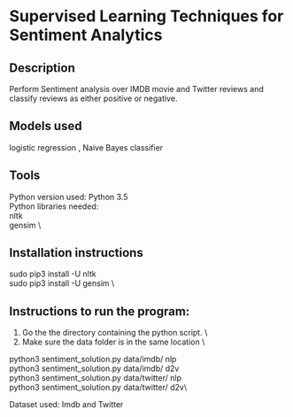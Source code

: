 # Supervised Learning Techniques for Sentiment Analytics

## Description
Perform Sentiment analysis over IMDB movie and Twitter reviews and classify reviews as either positive or negative. 

## Models used 
logistic regression , Naive Bayes classifier

## Tools

Python version used: Python 3.5 \
Python libraries needed: \
nltk \
gensim \

## Installation instructions
sudo pip3 install -U nltk \
sudo pip3 install -U gensim \

## Instructions to run the program:
1. Go the the directory containing the python script. \
2. Make sure the data folder is in the same location \


python3 sentiment_solution.py data/imdb/ nlp \
python3 sentiment_solution.py data/imdb/ d2v \
python3 sentiment_solution.py data/twitter/ nlp \
python3 sentiment_solution.py data/twitter/ d2v\

Dataset used: Imdb and Twitter

